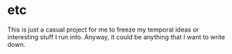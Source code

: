 # etc
This is just a casual project for me to freeze my temporal ideas or interesting stuff I run into. Anyway, it could be anything that I want to write down.
